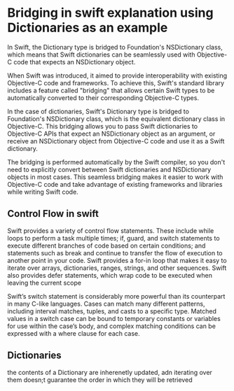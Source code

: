 
# Bridging in swift explanation using Dictionaries as an example

In Swift, the Dictionary type is bridged to Foundation's NSDictionary class, which means that Swift dictionaries can be seamlessly used with Objective-C code that expects an NSDictionary object.

When Swift was introduced, it aimed to provide interoperability with existing Objective-C code and frameworks. To achieve this, Swift's standard library includes a feature called "bridging" that allows certain Swift types to be automatically converted to their corresponding Objective-C types.

In the case of dictionaries, Swift's Dictionary type is bridged to Foundation's NSDictionary class, which is the equivalent dictionary class in Objective-C. This bridging allows you to pass Swift dictionaries to Objective-C APIs that expect an NSDictionary object as an argument, or receive an NSDictionary object from Objective-C code and use it as a Swift dictionary.

The bridging is performed automatically by the Swift compiler, so you don't need to explicitly convert between Swift dictionaries and NSDictionary objects in most cases. This seamless bridging makes it easier to work with Objective-C code and take advantage of existing frameworks and libraries while writing Swift code.


## Control Flow in swift

Swift provides a variety of control flow statements. These include while loops to perform a task multiple times; if, guard, and switch statements to execute different branches of code based on certain conditions; and statements such as break and continue to transfer the flow of execution to another point in your code. Swift provides a for-in loop that makes it easy to iterate over arrays, dictionaries, ranges, strings, and other sequences. Swift also provides defer statements, which wrap code to be executed when leaving the current scope

Swift’s switch statement is considerably more powerful than its counterpart in many C-like languages. Cases can match many different patterns, including interval matches, tuples, and casts to a specific type. Matched values in a switch case can be bound to temporary constants or variables for use within the case’s body, and complex matching conditions can be expressed with a where clause for each case.



## Dictionaries 

the contents of a Dictionary are inherenetly updated, adn iterating over them doesn;t guarantee the order in which they will be retrieved 



